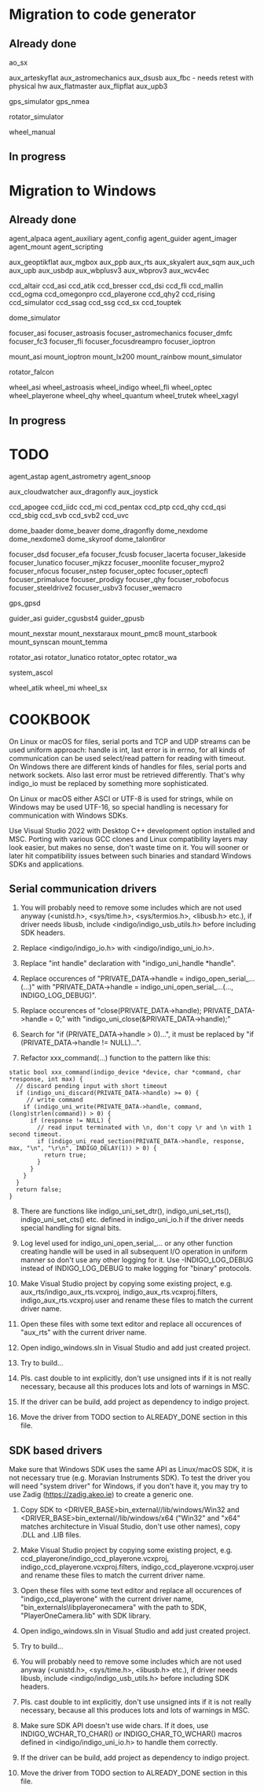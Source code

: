 # Migration to code generator

## Already done

ao_sx

aux_arteskyflat
aux_astromechanics
aux_dsusb
aux_fbc - needs retest with physical hw
aux_flatmaster
aux_flipflat
aux_upb3

gps_simulator
gps_nmea

rotator_simulator

wheel_manual

## In progress

# Migration to Windows


## Already done

agent_alpaca
agent_auxiliary
agent_config
agent_guider
agent_imager
agent_mount
agent_scripting

aux_geoptikflat
aux_mgbox
aux_ppb
aux_rts
aux_skyalert
aux_sqm
aux_uch
aux_upb
aux_usbdp
aux_wbplusv3
aux_wbprov3
aux_wcv4ec

ccd_altair
ccd_asi
ccd_atik
ccd_bresser
ccd_dsi
ccd_fli
ccd_mallin
ccd_ogma
ccd_omegonpro
ccd_playerone
ccd_qhy2
ccd_rising
ccd_simulator
ccd_ssag
ccd_ssg
ccd_sx
ccd_touptek

dome_simulator

focuser_asi
focuser_astroasis
focuser_astromechanics
focuser_dmfc
focuser_fc3
focuser_fli
focuser_focusdreampro
focuser_ioptron

mount_asi
mount_ioptron
mount_lx200
mount_rainbow
mount_simulator

rotator_falcon

wheel_asi
wheel_astroasis
wheel_indigo
wheel_fli
wheel_optec
wheel_playerone
wheel_qhy
wheel_quantum
wheel_trutek
wheel_xagyl

## In progress


# TODO

agent_astap
agent_astrometry
agent_snoop

aux_cloudwatcher
aux_dragonfly
aux_joystick

ccd_apogee
ccd_iidc
ccd_mi
ccd_pentax
ccd_ptp
ccd_qhy
ccd_qsi
ccd_sbig
ccd_svb
ccd_svb2
ccd_uvc

dome_baader
dome_beaver
dome_dragonfly
dome_nexdome
dome_nexdome3
dome_skyroof
dome_talon6ror

focuser_dsd
focuser_efa
focuser_fcusb
focuser_lacerta
focuser_lakeside
focuser_lunatico
focuser_mjkzz
focuser_moonlite
focuser_mypro2
focuser_nfocus
focuser_nstep
focuser_optec
focuser_optecfl
focuser_primaluce
focuser_prodigy
focuser_qhy
focuser_robofocus
focuser_steeldrive2
focuser_usbv3
focuser_wemacro

gps_gpsd

guider_asi
guider_cgusbst4
guider_gpusb

mount_nexstar
mount_nexstaraux
mount_pmc8
mount_starbook
mount_synscan
mount_temma

rotator_asi
rotator_lunatico
rotator_optec
rotator_wa

system_ascol

wheel_atik
wheel_mi
wheel_sx

# COOKBOOK

On Linux or macOS for files, serial ports and TCP and UDP streams can be used uniform approach: handle is int, last error is in errno, for all kinds of communication can be used select/read pattern for reading with timeout. On Windows there are different kinds of handles for files, serial ports and network sockets. Also last error must be retrieved differently. That's why indigo_io must be replaced by something more sophisticated.

On Linux or macOS either ASCI or UTF-8 is used for strings, while on Windows may be used UTF-16, so special handling is necessary for communication with Windows SDKs.

Use Visual Studio 2022 with Desktop C++ development option installed and MSC. Porting with various GCC clones and Linux compatibility layers may look easier, but makes no sense, don't waste time on it. You will sooner or later hit compatibility issues between such binaries and standard Windows SDKs and applications. 

## Serial communication drivers

1. You will probably need to remove some includes which are not used anyway (<unistd.h>, <sys/time.h>, <sys/termios.h>, <libusb.h> etc.), if driver needs libusb, include <indigo/indigo_usb_utils.h> before including SDK headers.

2. Replace <indigo/indigo_io.h> with <indigo/indigo_uni_io.h>.

3. Replace "int handle" declaration with "indigo_uni_handle *handle".

4. Replace occurences of "PRIVATE_DATA->handle = indigo_open_serial_...(...)" with "PRIVATE_DATA->handle = indigo_uni_open_serial_...(..., INDIGO_LOG_DEBUG)".

5. Replace occurences of "close(PRIVATE_DATA->handle); PRIVATE_DATA->handle = 0;" with "indigo_uni_close(&PRIVATE_DATA->handle);"

6. Search for "if (PRIVATE_DATA->handle > 0)...", it must be replaced by "if (PRIVATE_DATA->handle != NULL)...".

7. Refactor xxx_command(...) function to the pattern like this:

```
static bool xxx_command(indigo_device *device, char *command, char *response, int max) {
  // discard pending input with short timeout
  if (indigo_uni_discard(PRIVATE_DATA->handle) >= 0) { 
     // write command
    if (indigo_uni_write(PRIVATE_DATA->handle, command, (long)strlen(command)) > 0) { 
      if (response != NULL) {
        // read input terminated with \n, don't copy \r and \n with 1 second timeout.
        if (indigo_uni_read_section(PRIVATE_DATA->handle, response, max, "\n", "\r\n", INDIGO_DELAY(1)) > 0) {
          return true;
        }
      }
    }
  }
  return false;
}
```

8. There are functions like indigo_uni_set_dtr(), indigo_uni_set_rts(), indigo_uni_set_cts() etc. defined in indigo_uni_io.h if the driver needs special handling for signal bits.

9. Log level used for indigo_uni_open_serial_... or any other function creating handle will be used in all subsequent I/O operation in uniform manner so don't use any other logging for it. Use -INDIGO_LOG_DEBUG instead of INDIGO_LOG_DEBUG to make logging for "binary" protocols.

10. Make Visual Studio project by copying some existing project, e.g. aux_rts/indigo_aux_rts.vcxproj, indigo_aux_rts.vcxproj.filters, indigo_aux_rts.vcxproj.user and rename these files to match the current driver name.

11. Open these files with some text editor and replace all occurences of "aux_rts" with the current driver name.

12. Open indigo_windows.sln in Visual Studio and add just created project.

13. Try to build...

14. Pls. cast double to int explicitly, don't use unsigned ints if it is not really necessary, because all this produces lots and lots of warnings in MSC.

15. If the driver can be build, add project as dependency to indigo project.

16. Move the driver from TODO section to ALREADY_DONE section in this file.

## SDK based drivers

Make sure that Windows SDK uses the same API as Linux/macOS SDK, it is not necessary true (e.g. Moravian Instruments SDK). To test the driver you will need "system driver" for Windows, if you don't have it, you may try to use Zadig (https://zadig.akeo.ie) to create a generic one.

1. Copy SDK to <DRIVER_BASE>bin_external/<SDK>/lib/windows/Win32 and  <DRIVER_BASE>bin_external/<SDK>/lib/windows/x64 ("Win32" and "x64" matches architecture in Visual Studio, don't use other names), copy .DLL and .LIB files.

2. Make Visual Studio project by copying some existing project, e.g. ccd_playerone/indigo_ccd_playerone.vcxproj, indigo_ccd_playerone.vcxproj.filters, indigo_ccd_playerone.vcxproj.user and rename these files to match the current driver name.

3. Open these files with some text editor and replace all occurences of "indigo_ccd_playerone" with the current driver name, "bin_externals\libplayeronecamera" with the path to SDK, "PlayerOneCamera.lib" with SDK library.

4. Open indigo_windows.sln in Visual Studio and add just created project.

5. Try to build...

6. You will probably need to remove some includes which are not used anyway (<unistd.h>, <sys/time.h>, <libusb.h> etc.), if driver needs libusb, include <indigo/indigo_usb_utils.h> before including SDK headers.

7. Pls. cast double to int explicitly, don't use unsigned ints if it is not really necessary, because all this produces lots and lots of warnings in MSC.

8. Make sure SDK API doesn't use wide chars. If it does, use INDIGO_WCHAR_TO_CHAR() or INDIGO_CHAR_TO_WCHAR() macros defined in <indigo/indigo_uni_io.h> to handle them correctly.

9. If the driver can be build, add project as dependency to indigo project.
 
10. Move the driver from TODO section to ALREADY_DONE section in this file.
